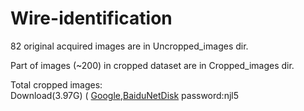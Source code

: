 # Wire-identification  
82 original acquired images are in Uncropped_images dir.  

Part of images (~200) in cropped dataset are in Cropped_images dir.  

Total cropped images:  
Download(3.97G) ( [Google](https://drive.google.com/file/d/12z3W1IzqxERo-tvBkmzojJHT5zRccCN_/view?usp=sharing),[BaiduNetDisk](https://pan.baidu.com/s/1RW4S3hoy637k9bws5YqCcg) password:njl5
